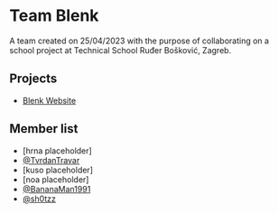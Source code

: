 # Team Blenk
A team created on 25/04/2023 with the purpose of collaborating on a school project at Technical School Ruđer Bošković, Zagreb.

## Projects
- [Blenk Website](https://tsrb-blenk.github.io)

## Member list
- [hrna placeholder]
- [@TvrdanTravar](https://github.com/TvrdanTravar)
- [kuso placeholder]
- [noa placeholder]
- [@BananaMan1991](https://github.com/BananaMan1991)
- [@sh0tzz](https://github.com/sh0tzz)


